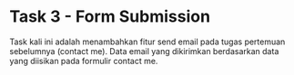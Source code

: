 # Task 3 - Form Submission

Task kali ini adalah menambahkan fitur send email pada tugas pertemuan sebelumnya (contact me). Data email yang dikirimkan berdasarkan data yang diisikan pada formulir contact me.
